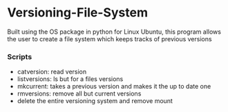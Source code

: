 # Versioning-File-System
Built using the OS package in python for Linux Ubuntu, this program allows the user to create a file system which keeps tracks of previous versions
### Scripts
- catversion: read version
- listversions: ls but for a files versions
- mkcurrent: takes a previous version and makes it the up to date one
- rmversions: remove all but current versions
- delete the entire versioning system and remove mount
